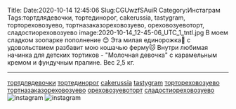 Title:
Date:2020-10-14 12:45:06
Slug:CGUwzfSAuiR
Category:Инстаграм
Tags:тортдлядевочки, тортединорог, cakerussia, tastygram, тортореховозуево, тортназаказореховозуево, ореховозуевоторт, сладостиореховозуево
image:2020-10-14_12-45-06_UTC_1_tntl.jpg
В моем сладком зоопарке пополнение 😊
Эта милая единорожка🦄 с удовольствием разбавит мою кошачью ферму🐱
Внутри любимая начинка для детских тортиков - "Молочная девочка" с карамельным кремом и фундучным пралине.
Вес 2,5 кг.
__________________________
[тортдлядевочки]({tag}тортдлядевочки) [тортединорог]({tag}тортединорог) [cakerussia]({tag}cakerussia) [tastygram]({tag}tastygram) [тортореховозуево]({tag}тортореховозуево) [тортназаказореховозуево]({tag}тортназаказореховозуево) [ореховозуевоторт]({tag}ореховозуевоторт) [сладостиореховозуево]({tag}сладостиореховозуево)
![instagram]({attach}images/2020-10-14_12-45-06_UTC_1.jpg)
![instagram]({attach}images/2020-10-14_12-45-06_UTC_2.jpg)
